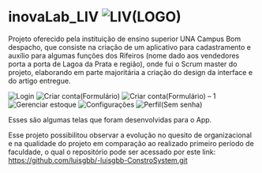 # inovaLab_LIV ![LIV(LOGO)](https://user-images.githubusercontent.com/85948218/158902166-6f572137-acfc-41ea-914d-ddd80253d57f.png)

Projeto oferecido pela instituição de ensino superior UNA Campus Bom despacho, que consiste na criação de um aplicativo para cadastramento e auxílio para algumas funções dos Rifeiros (nome dado aos vendedores porta a porta de Lagoa da Prata e região), onde fui o Scrum master do projeto, elaborando em parte majoritária a criação do design da interface e do artigo entregue.

![Login](https://user-images.githubusercontent.com/85948218/158902247-dcea498c-e3b8-4d1e-a7fe-ceea0ba1a8ab.png)
![Criar conta(Formulário)](https://user-images.githubusercontent.com/85948218/158902245-8c296cdd-19d1-4366-816c-7492d616f090.png)
![Criar conta(Formulário) – 1](https://user-images.githubusercontent.com/85948218/158902242-29a83778-0db3-410f-93f0-56f64dcc6a45.png)
![Gerenciar estoque](https://user-images.githubusercontent.com/85948218/158902251-8aebf638-3ede-4195-b540-a776b5b46135.png)
![Configurações](https://user-images.githubusercontent.com/85948218/158902252-1a05b511-cff9-49ec-853c-60cf35f52215.png)
![Perfil(Sem senha)](https://user-images.githubusercontent.com/85948218/158902255-b1e1d35d-3345-41ac-8be4-cc68406d3cd4.png)


Esses são algumas telas que foram desenvolvidas para o App.

Esse projeto possibilitou observar a evolução no quesito de organizacional e na qualidade do projeto em comparação ao realizado primeiro período de faculdade, o qual o repositório pode ser acessado por este link: https://github.com/luisgbb/-luisgbb-ConstroSystem.git
